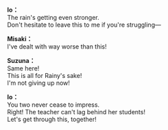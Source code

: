 # 

  
**Io：**  
The rain's getting even stronger.  
Don't hesitate to leave this to me if you're struggling—  
  
**Misaki：**  
I've dealt with way worse than this!  
  
**Suzuna：**  
Same here!  
This is all for Rainy's sake!  
I'm not giving up now!  
  
**Io：**  
You two never cease to impress.  
Right! The teacher can't lag behind her students!  
Let's get through this, together!  
